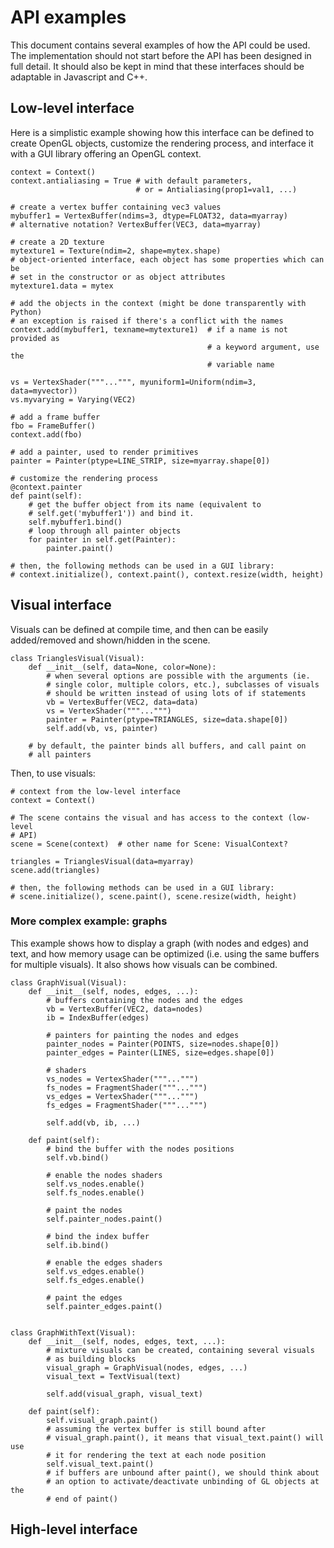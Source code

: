 API examples
============

This document contains several examples of how the API could be used.
The implementation should not start before the API has been designed in full
detail. It should also be kept in mind that these interfaces should be
adaptable in Javascript and C++.


Low-level interface
-------------------

Here is a simplistic example showing how this interface can be defined
to create OpenGL objects, customize the rendering process, and interface
it with a GUI library offering an OpenGL context.

    context = Context()
    context.antialiasing = True # with default parameters, 
                                # or = Antialiasing(prop1=val1, ...)

    # create a vertex buffer containing vec3 values
    mybuffer1 = VertexBuffer(ndims=3, dtype=FLOAT32, data=myarray)
    # alternative notation? VertexBuffer(VEC3, data=myarray)

    # create a 2D texture
    mytexture1 = Texture(ndim=2, shape=mytex.shape)
    # object-oriented interface, each object has some properties which can be 
    # set in the constructor or as object attributes
    mytexture1.data = mytex

    # add the objects in the context (might be done transparently with Python)
    # an exception is raised if there's a conflict with the names
    context.add(mybuffer1, texname=mytexture1)  # if a name is not provided as
                                                # a keyword argument, use the
                                                # variable name

    vs = VertexShader("""...""", myuniform1=Uniform(ndim=3, data=myvector))
    vs.myvarying = Varying(VEC2)

    # add a frame buffer
    fbo = FrameBuffer()
    context.add(fbo)

    # add a painter, used to render primitives
    painter = Painter(ptype=LINE_STRIP, size=myarray.shape[0])
    
    # customize the rendering process
    @context.painter
    def paint(self):
        # get the buffer object from its name (equivalent to
        # self.get('mybuffer1')) and bind it.
        self.mybuffer1.bind()
        # loop through all painter objects
        for painter in self.get(Painter):
            painter.paint()

    # then, the following methods can be used in a GUI library:
    # context.initialize(), context.paint(), context.resize(width, height)


Visual interface
----------------

Visuals can be defined at compile time, and then can be easily added/removed
and shown/hidden in the scene.

    class TrianglesVisual(Visual):
        def __init__(self, data=None, color=None):
            # when several options are possible with the arguments (ie.
            # single color, multiple colors, etc.), subclasses of visuals
            # should be written instead of using lots of if statements
            vb = VertexBuffer(VEC2, data=data)
            vs = VertexShader("""...""")
            painter = Painter(ptype=TRIANGLES, size=data.shape[0])
            self.add(vb, vs, painter)

        # by default, the painter binds all buffers, and call paint on 
        # all painters

Then, to use visuals:

    # context from the low-level interface
    context = Context()
    
    # The scene contains the visual and has access to the context (low-level
    # API)
    scene = Scene(context)  # other name for Scene: VisualContext?
    
    triangles = TrianglesVisual(data=myarray)
    scene.add(triangles)
    
    # then, the following methods can be used in a GUI library:
    # scene.initialize(), scene.paint(), scene.resize(width, height)
    

### More complex example: graphs

This example shows how to display a graph (with nodes and edges) and
text, and how memory usage can be optimized (i.e. using the same buffers
for multiple visuals). It also shows how visuals can be combined.

    class GraphVisual(Visual):
        def __init__(self, nodes, edges, ...):
            # buffers containing the nodes and the edges
            vb = VertexBuffer(VEC2, data=nodes)
            ib = IndexBuffer(edges)
            
            # painters for painting the nodes and edges
            painter_nodes = Painter(POINTS, size=nodes.shape[0])
            painter_edges = Painter(LINES, size=edges.shape[0])
            
            # shaders
            vs_nodes = VertexShader("""...""")
            fs_nodes = FragmentShader("""...""")
            vs_edges = VertexShader("""...""")
            fs_edges = FragmentShader("""...""")
            
            self.add(vb, ib, ...)

        def paint(self):
            # bind the buffer with the nodes positions
            self.vb.bind()
            
            # enable the nodes shaders
            self.vs_nodes.enable()
            self.fs_nodes.enable()
            
            # paint the nodes
            self.painter_nodes.paint()
            
            # bind the index buffer
            self.ib.bind()
            
            # enable the edges shaders
            self.vs_edges.enable()
            self.fs_edges.enable()
            
            # paint the edges
            self.painter_edges.paint()
            

    class GraphWithText(Visual):
        def __init__(self, nodes, edges, text, ...):
            # mixture visuals can be created, containing several visuals
            # as building blocks
            visual_graph = GraphVisual(nodes, edges, ...)
            visual_text = TextVisual(text)
            
            self.add(visual_graph, visual_text)
            
        def paint(self):
            self.visual_graph.paint()
            # assuming the vertex buffer is still bound after
            # visual_graph.paint(), it means that visual_text.paint() will use
            # it for rendering the text at each node position
            self.visual_text.paint()
            # if buffers are unbound after paint(), we should think about
            # an option to activate/deactivate unbinding of GL objects at the
            # end of paint()
            
            
High-level interface
--------------------




